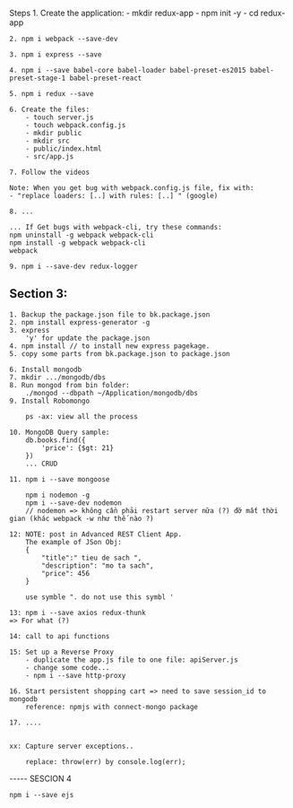 
Steps
    1. Create the application: 
        - mkdir redux-app
        - npm init -y
        - cd redux-app
    
    2. npm i webpack --save-dev
    
    3. npm i express --save
    
    4. npm i --save babel-core babel-loader babel-preset-es2015 babel-preset-stage-1 babel-preset-react

    5. npm i redux --save

    6. Create the files:
        - touch server.js
        - touch webpack.config.js
        - mkdir public
        - mkdir src
        - public/index.html
        - src/app.js
        
    7. Follow the videos
    
    Note: When you get bug with webpack.config.js file, fix with:
    - "replace loaders: [..] with rules: [..] " (google)

    8. ... 

    ... If Get bugs with webpack-cli, try these commands:
    npm uninstall -g webpack webpack-cli
    npm install -g webpack webpack-cli
    webpack

    9. npm i --save-dev redux-logger

## Section 3:
    1. Backup the package.json file to bk.package.json
    2. npm install express-generator -g
    3. express
        'y' for update the package.json
    4. npm install // to install new express pagekage.
    5. copy some parts from bk.package.json to package.json

    6. Install mongodb
    7. mkdir .../mongodb/dbs
    8. Run mongod from bin folder:
        ./mongod --dbpath ~/Application/mongodb/dbs
    9. Install Robomongo

        ps -ax: view all the process

    10. MongoDB Query sample:
        db.books.find({
            'price': {$gt: 21}
        })
        ... CRUD
    
    11. npm i --save mongoose
        
        npm i nodemon -g
        npm i --save-dev nodemon
        // nodemon => không cần phải restart server nữa (?) đỡ mất thời gian (khác webpack -w như thế nào ?)

    12: NOTE: post in Advanced REST Client App.
        The example of JSon Obj:
        {
            "title":" tieu de sach ",
            "description": "mo ta sach", 
            "price": 456
        }

        use symble ". do not use this symbl '

    13: npm i --save axios redux-thunk
    => For what (?)

    14: call to api functions

    15: Set up a Reverse Proxy
        - duplicate the app.js file to one file: apiServer.js
        - change some code...
        - npm i --save http-proxy

    16. Start persistent shopping cart => need to save session_id to 
    mongodb
        reference: npmjs with connect-mongo package
    
    17. ....


    xx: Capture server exceptions..

        replace: throw(err) by console.log(err);

----- SESCION 4

    npm i --save ejs
    